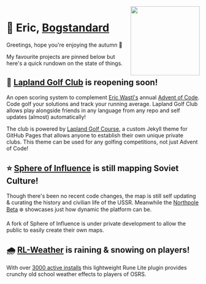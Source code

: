 <img src="https://bogstandard.github.io/lapland-golf-club/assets/images/logo.svg" width="180" height="180" align="right">

# 🎃 Eric, [Bogstandard](https://github.com/bogstandard/)

Greetings, hope you're enjoying the autumn 🍂

My favourite projects are pinned below but here's a quick rundown on the state of things.



## 🌲 [Lapland Golf Club](https://bogstandard.github.io/lapland-golf-club/) is reopening soon!
An open scoring system to complement [Eric Wastl's](https://github.com/topaz) annual [Advent of Code](https://adventofcode.com). Code golf your solutions and track your running average. Lapland Golf Club allows play alongside friends in any language from any repo and self updates (almost) automatically!

The club is powered by [Lapland Golf Course](https://bogstandard.github.io/lapland-golf-course), a custom Jekyll theme for GitHub Pages that allows anyone to establish their own unique private clubs. This theme can be used for any golfing competitions, not just Advent of Code!

## ⭐️ [Sphere of Influence](http://sphere-of-influence.github.io) is still mapping Soviet Culture!
Though there's been no recent code changes, the map is still self updating & curating the history and civilian life of the USSR. Meanwhile the [Northpole Beta](https://sphere-of-influence.github.io/#!/northpole) ❄️ showcases just how dynamic the platform can be. 

A fork of Sphere of Influence is under private development to allow the public to easily create their own maps.

## 🌧 [RL-Weather](https://github.com/bogstandard/rl-weather) is raining & snowing on players!
With over [3000 active installs](https://runelite.net/plugin-hub/show/rl-weather) this lightweight Rune Lite plugin provides crunchy old school weather effects to players of OSRS.

<!--
**bogstandard/bogstandard** is a ✨ _special_ ✨ repository because its `README.md` (this file) appears on your GitHub profile.

Here are some ideas to get you started:

- 🔭 I’m currently working on ...
- 🌱 I’m currently learning ...
- 👯 I’m looking to collaborate on ...
- 🤔 I’m looking for help with ...
- 💬 Ask me about ...
- 📫 How to reach me: ...
- 😄 Pronouns: ...
- ⚡ Fun fact: ...
-->
